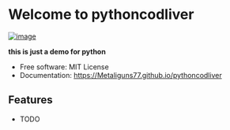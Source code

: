 # Welcome to pythoncodliver


[![image](https://img.shields.io/pypi/v/pythoncodliver.svg)](https://pypi.python.org/pypi/pythoncodliver)


**this is just a demo for python**


-   Free software: MIT License
-   Documentation: <https://Metaliguns77.github.io/pythoncodliver>
    

## Features

-   TODO
